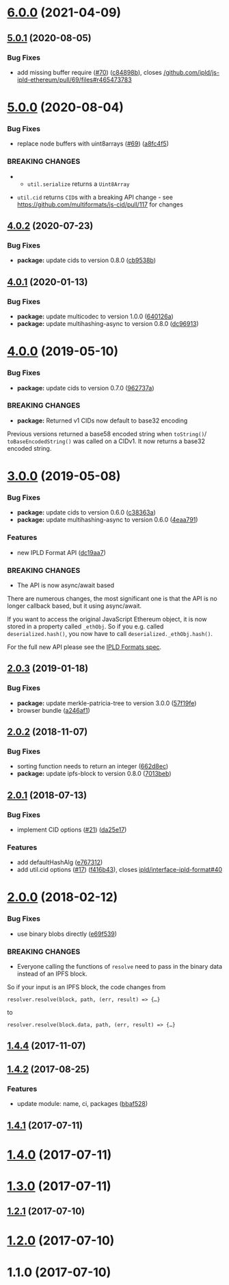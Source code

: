 # [6.0.0](https://github.com/ipld/js-ipld-ethereum/compare/v5.0.1...v6.0.0) (2021-04-09)



<a name="5.0.1"></a>
## [5.0.1](https://github.com/ipld/js-ipld-ethereum/compare/v5.0.0...v5.0.1) (2020-08-05)


### Bug Fixes

* add missing buffer require ([#70](https://github.com/ipld/js-ipld-ethereum/issues/70)) ([c84898b](https://github.com/ipld/js-ipld-ethereum/commit/c84898b)), closes [/github.com/ipld/js-ipld-ethereum/pull/69/files#r465473783](https://github.com//github.com/ipld/js-ipld-ethereum/pull/69/files/issues/r465473783)



<a name="5.0.0"></a>
# [5.0.0](https://github.com/ipld/js-ipld-ethereum/compare/v4.0.2...v5.0.0) (2020-08-04)


### Bug Fixes

* replace node buffers with uint8arrays ([#69](https://github.com/ipld/js-ipld-ethereum/issues/69)) ([a8fc4f5](https://github.com/ipld/js-ipld-ethereum/commit/a8fc4f5))


### BREAKING CHANGES

* - `util.serialize` returns a `Uint8Array`
- `util.cid` returns `CID`s with a breaking API change - see https://github.com/multiformats/js-cid/pull/117 for changes



<a name="4.0.2"></a>
## [4.0.2](https://github.com/ipld/js-ipld-ethereum/compare/v4.0.1...v4.0.2) (2020-07-23)


### Bug Fixes

* **package:** update cids to version 0.8.0 ([cb9538b](https://github.com/ipld/js-ipld-ethereum/commit/cb9538b))



<a name="4.0.1"></a>
## [4.0.1](https://github.com/ipld/js-ipld-ethereum/compare/v4.0.0...v4.0.1) (2020-01-13)


### Bug Fixes

* **package:** update multicodec to version 1.0.0 ([640126a](https://github.com/ipld/js-ipld-ethereum/commit/640126a))
* **package:** update multihashing-async to version 0.8.0 ([dc96913](https://github.com/ipld/js-ipld-ethereum/commit/dc96913))



<a name="4.0.0"></a>
# [4.0.0](https://github.com/ipld/js-ipld-ethereum/compare/v3.0.0...v4.0.0) (2019-05-10)


### Bug Fixes

* **package:** update cids to version 0.7.0 ([962737a](https://github.com/ipld/js-ipld-ethereum/commit/962737a))


### BREAKING CHANGES

* **package:** Returned v1 CIDs now default to base32 encoding

Previous versions returned a base58 encoded string when `toString()`/
`toBaseEncodedString()` was called on a CIDv1. It now returns a base32
encoded string.



<a name="3.0.0"></a>
# [3.0.0](https://github.com/ipld/js-ipld-ethereum/compare/v2.0.3...v3.0.0) (2019-05-08)


### Bug Fixes

* **package:** update cids to version 0.6.0 ([c38363a](https://github.com/ipld/js-ipld-ethereum/commit/c38363a))
* **package:** update multihashing-async to version 0.6.0 ([4eaa791](https://github.com/ipld/js-ipld-ethereum/commit/4eaa791))


### Features

* new IPLD Format API ([dc19aa7](https://github.com/ipld/js-ipld-ethereum/commit/dc19aa7))


### BREAKING CHANGES

* The API is now async/await based

There are numerous changes, the most significant one is that the API
is no longer callback based, but it using async/await.

If you want to access the original JavaScript Ethereum object, it is
now stored in a property called `_ethObj`. So if you e.g. called
`deserialized.hash()`, you now have to call
`deserialized._ethObj.hash()`.

For the full new API please see the [IPLD Formats spec].

[IPLD Formats spec]: https://github.com/ipld/interface-ipld-format



<a name="2.0.3"></a>
## [2.0.3](https://github.com/ipld/js-ipld-ethereum/compare/v2.0.2...v2.0.3) (2019-01-18)


### Bug Fixes

* **package:** update merkle-patricia-tree to version 3.0.0 ([57f19fe](https://github.com/ipld/js-ipld-ethereum/commit/57f19fe))
* browser bundle ([a246af1](https://github.com/ipld/js-ipld-ethereum/commit/a246af1))



<a name="2.0.2"></a>
## [2.0.2](https://github.com/ipld/js-ipld-ethereum/compare/v2.0.1...v2.0.2) (2018-11-07)


### Bug Fixes

* sorting function needs to return an integer ([662d8ec](https://github.com/ipld/js-ipld-ethereum/commit/662d8ec))
* **package:** update ipfs-block to version 0.8.0 ([7013beb](https://github.com/ipld/js-ipld-ethereum/commit/7013beb))



<a name="2.0.1"></a>
## [2.0.1](https://github.com/ipld/js-ipld-ethereum/compare/v2.0.0...v2.0.1) (2018-07-13)


### Bug Fixes

* implement CID options ([#21](https://github.com/ipld/js-ipld-ethereum/issues/21)) ([da25e17](https://github.com/ipld/js-ipld-ethereum/commit/da25e17))


### Features

* add defaultHashAlg ([e767312](https://github.com/ipld/js-ipld-ethereum/commit/e767312))
* add util.cid options ([#17](https://github.com/ipld/js-ipld-ethereum/issues/17)) ([f416b43](https://github.com/ipld/js-ipld-ethereum/commit/f416b43)), closes [ipld/interface-ipld-format#40](https://github.com/ipld/interface-ipld-format/issues/40)



<a name="2.0.0"></a>
# [2.0.0](https://github.com/ipld/js-ipld-ethereum/compare/v1.4.4...v2.0.0) (2018-02-12)


### Bug Fixes

* use binary blobs directly ([e69f539](https://github.com/ipld/js-ipld-ethereum/commit/e69f539))


### BREAKING CHANGES

* Everyone calling the functions of `resolve` need to
pass in the binary data instead of an IPFS block.

So if your input is an IPFS block, the code changes from

    resolver.resolve(block, path, (err, result) => {…}

to

    resolver.resolve(block.data, path, (err, result) => {…}



<a name="1.4.4"></a>
## [1.4.4](https://github.com/ipld/js-ipld-ethereum/compare/v1.4.2...v1.4.4) (2017-11-07)



<a name="1.4.2"></a>
## [1.4.2](https://github.com/ipld/js-ipld-ethereum/compare/v1.4.1...v1.4.2) (2017-08-25)


### Features

* update module: name, ci, packages ([bbaf528](https://github.com/ipld/js-ipld-ethereum/commit/bbaf528))



<a name="1.4.1"></a>
## [1.4.1](https://github.com/ipld/js-ipld-ethereum/compare/v1.4.0...v1.4.1) (2017-07-11)



<a name="1.4.0"></a>
# [1.4.0](https://github.com/ipld/js-ipld-ethereum/compare/v1.3.0...v1.4.0) (2017-07-11)



<a name="1.3.0"></a>
# [1.3.0](https://github.com/ipld/js-ipld-ethereum/compare/v1.2.1...v1.3.0) (2017-07-11)



<a name="1.2.1"></a>
## [1.2.1](https://github.com/ipld/js-ipld-ethereum/compare/v1.2.0...v1.2.1) (2017-07-10)



<a name="1.2.0"></a>
# [1.2.0](https://github.com/ipld/js-ipld-ethereum/compare/v1.1.0...v1.2.0) (2017-07-10)



<a name="1.1.0"></a>
# 1.1.0 (2017-07-10)



